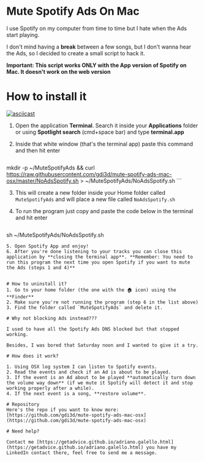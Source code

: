 # Mute Spotify Ads On Mac
I use Spotify on my computer from time to time but I hate when the Ads start playing.

I don't mind having a **break** between a few songs, but I don't wanna hear the Ads, so I decided to create a small script to hack it.

**Important: This script works ONLY with the App version of Spotify on Mac. It doesn't work on the web version**

# How to install it

[![asciicast](https://asciinema.org/a/405918.svg)](https://asciinema.org/a/405918)

1. Open the application **Terminal**. Search it inside your **Applications** folder or using **Spotlight search** (cmd+space bar) and type **terminal.app**
2. Inside that white window (that's the terminal app) paste this command and then hit enter 
  
    ```
mkdir -p ~/MuteSpotifyAds && curl https://raw.githubusercontent.com/gdi3d/mute-spotify-ads-mac-osx/master/NoAdsSpotify.sh > ~/MuteSpotifyAds/NoAdsSpotify.sh
    ```

3. This will create a new folder inside your Home folder called `MuteSpotifyAds` and will place a new file called `NoAdsSpotify.sh`
4. To run the program just copy and paste the code below in the terminal and hit enter
  
   ```
sh ~/MuteSpotifyAds/NoAdsSpotify.sh
   ```
5. Open Spotify App and enjoy!
6. After you're done listening to your tracks you can close this application by **closing the terminal app**. **Remember: You need to run this program the next time you open Spotify if you want to mute the Ads (steps 1 and 4)**


# How to uninstall it?
1. Go to your home folder (the one with the 🏠 icon) using the **Finder** 
2. Make sure you're not running the program (step 6 in the list above)
3. Find the folder called `MuteSpotifyAds` and delete it.

# Why not blocking Ads instead???

I used to have all the Spotify Ads DNS blocked but that stopped working.

Besides, I was bored that Saturday noon and I wanted to give it a try.

# How does it work?

1. Using OSX log system I can listen to Spotify events.
2. Read the events and check if an Ad is about to be played.
3. If the event is an Ad about to be played **automatically turn down the volume way down** (if we mute it Spotify will detect it and stop working properly after a while).
4. If the next event is a song, **restore volume**.

# Repository
Here's the repo if you want to know more:
[https://github.com/gdi3d/mute-spotify-ads-mac-osx](https://github.com/gdi3d/mute-spotify-ads-mac-osx)

# Need help?

Contact me [https://getadvice.github.io/adriano.galello.html](https://getadvice.github.io/adriano.galello.html) you have my LinkedIn contact there, feel free to send me a message.
